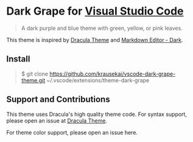 # Dark Grape for [Visual Studio Code](http://code.visualstudio.com)

> A dark purple and blue theme with green, yellow, or pink leaves.

This theme is inspired by [Dracula Theme](https://github.com/dracula/visual-studio-code) and [Markdown Editor - Dark](https://github.com/Microsoft/vscode-themes/tree/master/markdown-editing).

## Install

> $ git clone https://github.com/krausekai/vscode-dark-grape-theme.git ~/.vscode/extensions/theme-dark-grape

## Support and Contributions

This theme uses Dracula's high quality theme code. For syntax support, please open an issue at [Dracula Theme](https://github.com/dracula/visual-studio-code/issues).

For theme color support, please open an issue here.
